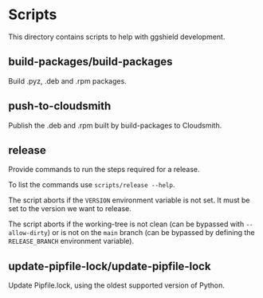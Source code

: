 # Scripts

This directory contains scripts to help with ggshield development.

## build-packages/build-packages

Build .pyz, .deb and .rpm packages.

## push-to-cloudsmith

Publish the .deb and .rpm built by build-packages to Cloudsmith.

## release

Provide commands to run the steps required for a release.

To list the commands use `scripts/release --help`.

The script aborts if the `VERSION` environment variable is not set. It must be set to the version we want to release.

The script aborts if the working-tree is not clean (can be bypassed with `--allow-dirty`) or is not on the `main` branch (can be bypassed by defining the `RELEASE_BRANCH` environment variable).

## update-pipfile-lock/update-pipfile-lock

Update Pipfile.lock, using the oldest supported version of Python.
